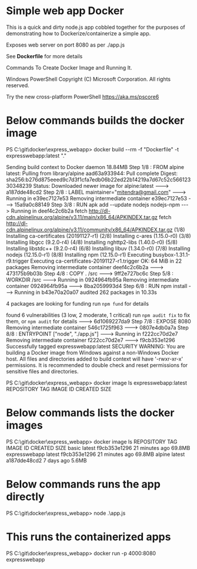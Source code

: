 # Simple web app Docker

This is a quick and dirty node.js app cobbled together for the purposes of demonstrating how to Dockerize/containerize a simple app.

Exposes web server on port 8080 as per ./app.js

See **Dockerfile** for more details

Commands To Create Docker Image and Running It.

Windows PowerShell
Copyright (C) Microsoft Corporation. All rights reserved.

Try the new cross-platform PowerShell https://aka.ms/pscore6

# Below commands builds the docker image

PS C:\git\docker\express_webapp> docker build --rm -f "Dockerfile" -t expresswebapp:latest "."

Sending build context to Docker daemon 18.84MB
Step 1/8 : FROM alpine
latest: Pulling from library/alpine
aad63a933944: Pull complete
Digest: sha256:b276d875eeed9c7d3f1cfa7edb06b22ed22b14219a7d67c52c56612330348239
Status: Downloaded newer image for alpine:latest
---> a187dde48cd2
Step 2/8 : LABEL maintainer="mitendra@gmail.com"
---> Running in e39ec7127e53
Removing intermediate container e39ec7127e53
---> 15a9a0c88149
Step 3/8 : RUN apk add --update nodejs nodejs-npm
---> Running in deef4c2c6b2a
fetch http://dl-cdn.alpinelinux.org/alpine/v3.11/main/x86_64/APKINDEX.tar.gz
fetch http://dl-cdn.alpinelinux.org/alpine/v3.11/community/x86_64/APKINDEX.tar.gz
(1/8) Installing ca-certificates (20191127-r1)
(2/8) Installing c-ares (1.15.0-r0)
(3/8) Installing libgcc (9.2.0-r4)
(4/8) Installing nghttp2-libs (1.40.0-r0)
(5/8) Installing libstdc++ (9.2.0-r4)
(6/8) Installing libuv (1.34.0-r0)
(7/8) Installing nodejs (12.15.0-r1)
(8/8) Installing npm (12.15.0-r1)
Executing busybox-1.31.1-r9.trigger
Executing ca-certificates-20191127-r1.trigger
OK: 64 MiB in 22 packages
Removing intermediate container deef4c2c6b2a
---> 473175b9b03b
Step 4/8 : COPY . /src
---> 9ff2e727bc6c
Step 5/8 : WORKDIR /src
---> Running in 0924964fb95a
Removing intermediate container 0924964fb95a
---> 8ba2059993d4
Step 6/8 : RUN npm install
---> Running in b43e70a20a07
audited 262 packages in 10.33s

4 packages are looking for funding
run `npm fund` for details

found 6 vulnerabilities (3 low, 2 moderate, 1 critical)
run `npm audit fix` to fix them, or `npm audit` for details
---> 6d1069227da9
Step 7/8 : EXPOSE 8080
Removing intermediate container 546c1725f963
---> 0807e4db0a7a
Step 8/8 : ENTRYPOINT ["node", "./app.js"]
---> Running in f222cc70d2e7
Removing intermediate container f222cc70d2e7
---> f9cb353e1296
Successfully tagged expresswebapp:latest
SECURITY WARNING: You are building a Docker image from Windows against a non-Windows Docker host. All files and directories
added to build context will have '-rwxr-xr-x' permissions. It is recommended to double check and reset permissions for sensitive files and directories.

PS C:\git\docker\express_webapp> docker image ls expresswebapp:latest
REPOSITORY TAG IMAGE ID CREATED SIZE

# Below commands lists the docker images

PS C:\git\docker\express_webapp> docker image ls
REPOSITORY TAG IMAGE ID CREATED SIZE
basic latest f9cb353e1296 21 minutes ago 69.8MB
expresswebapp latest f9cb353e1296 21 minutes ago 69.8MB
alpine latest a187dde48cd2 7 days ago 5.6MB

# Below commands runs the app directly

PS C:\git\docker\express_webapp> node .\app.js

# This runs the containerized apps

PS C:\git\docker\express_webapp> docker run -p 4000:8080 expresswebapp
